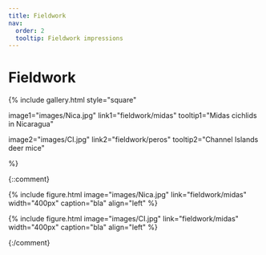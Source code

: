 ```yaml
---
title: Fieldwork
nav:
  order: 2
  tooltip: Fieldwork impressions
---
```


# <i class="fas fa-campground"></i>Fieldwork



{%
  include gallery.html
  style="square"

  image1="images/Nica.jpg"
  link1="fieldwork/midas"
  tooltip1="Midas cichlids in Nicaragua"

  image2="images/CI.jpg"
  link2="fieldwork/peros"
  tooltip2="Channel Islands deer mice"

%}


{::comment}

{%
  include figure.html
  image="images/Nica.jpg"
  link="fieldwork/midas"
  width="400px"
  caption="bla"
  align="left"
%}

{%
  include figure.html
  image="images/CI.jpg"
  link="fieldwork/midas"
  width="400px"
  caption="bla"
  align="left"
%}



{:/comment}